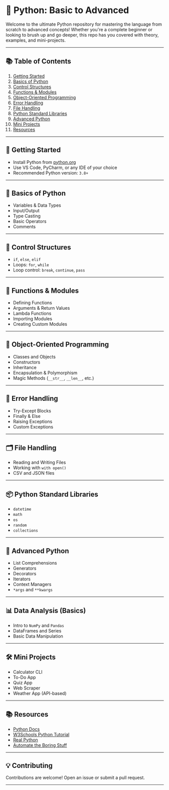 # 🐍 Python: Basic to Advanced

Welcome to the ultimate Python repository for mastering the language from scratch to advanced concepts! Whether you're a complete beginner or looking to brush up and go deeper, this repo has you covered with theory, examples, and mini-projects.

---

## 📚 Table of Contents

1. [Getting Started](#getting-started)
2. [Basics of Python](#basics-of-python)
3. [Control Structures](#control-structures)
4. [Functions & Modules](#functions--modules)
5. [Object-Oriented Programming](#object-oriented-programming)
6. [Error Handling](#error-handling)
7. [File Handling](#file-handling)
8. [Python Standard Libraries](#python-standard-libraries)
9. [Advanced Python](#advanced-python)
10. [Mini Projects](#mini-projects)
11. [Resources](#resources)
---

## 🚀 Getting Started

- Install Python from [python.org](https://www.python.org/)
- Use VS Code, PyCharm, or any IDE of your choice
- Recommended Python version: `3.8+`

---

## 🧠 Basics of Python

- Variables & Data Types
- Input/Output
- Type Casting
- Basic Operators
- Comments

---

## 🔁 Control Structures

- `if`, `else`, `elif`
- Loops: `for`, `while`
- Loop control: `break`, `continue`, `pass`

---

## 🔧 Functions & Modules

- Defining Functions
- Arguments & Return Values
- Lambda Functions
- Importing Modules
- Creating Custom Modules

---

## 🧱 Object-Oriented Programming

- Classes and Objects
- Constructors
- Inheritance
- Encapsulation & Polymorphism
- Magic Methods (`__str__`, `__len__`, etc.)

---

## 🛑 Error Handling

- Try-Except Blocks
- Finally & Else
- Raising Exceptions
- Custom Exceptions

---

## 🗂️ File Handling

- Reading and Writing Files
- Working with `with open()`
- CSV and JSON files

---

## 📦 Python Standard Libraries

- `datetime`
- `math`
- `os`
- `random`
- `collections`

---

## 🧠 Advanced Python

- List Comprehensions
- Generators
- Decorators
- Iterators
- Context Managers
- `*args` and `**kwargs`

---

## 📊 Data Analysis (Basics)

- Intro to `NumPy` and `Pandas`
- DataFrames and Series
- Basic Data Manipulation

---

## 🛠️ Mini Projects

- Calculator CLI
- To-Do App
- Quiz App
- Web Scraper
- Weather App (API-based)

---

## 📚 Resources

- [Python Docs](https://docs.python.org/3/)
- [W3Schools Python Tutorial](https://www.w3schools.com/python/)
- [Real Python](https://realpython.com/)
- [Automate the Boring Stuff](https://automatetheboringstuff.com/)

---

## 💡 Contributing

Contributions are welcome! Open an issue or submit a pull request.

---



